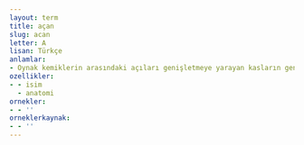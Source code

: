 ```yaml
---
layout: term
title: açan
slug: acan
letter: A
lisan: Türkçe
anlamlar:
- Oynak kemiklerin arasındaki açıları genişletmeye yarayan kasların genel adı, büken karşıtı
ozellikler:
- - isim
  - anatomi
ornekler:
- - ''
orneklerkaynak:
- - ''
---
```

